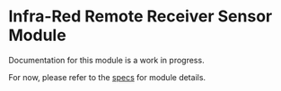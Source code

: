 # Infra-Red Remote Receiver Sensor Module
Documentation for this module is a work in progress.

For now, please refer to the [specs](specs.yaml) for module details.
